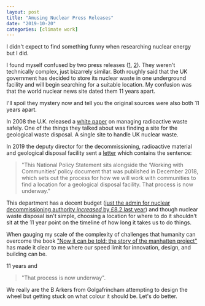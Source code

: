 ```yaml
---
layout: post
title: "Amusing Nuclear Press Releases"
date: "2019-10-20"
categories: [climate work]
--- 
```


I didn't expect to find something funny when researching nuclear energy but I did.

I found myself confused by two press releases ([1](http://www.world-nuclear-news.org/WR-Waste_plan_revealed-1206082.html), [2](http://www.world-nuclear-news.org/Articles/UK-designates-radwaste-disposal-policy)). They weren't technically complex, just bizarrely similar. Both roughly said that the UK government has decided to store its nuclear waste in one underground facility and will begin searching for a suitable location. My confusion was that the world nuclear news site dated them 11 years apart.

I'll spoil they mystery now and tell you the original sources were also both 11 years apart. 

In 2008 the U.K. released a [white paper](https://assets.publishing.service.gov.uk/government/uploads/system/uploads/attachment_data/file/228903/7386.pdf) on managing radioactive waste safely. One of the things they talked about was finding a site for the geological waste disposal. A single site to handle UK nuclear waste. 

In 2019 the deputy director for the decommissioning, radioactive material and geological disposal facility sent a [letter](https://cumbriatrust.wordpress.com/2019/07/04/a-letter-from-the-deputy-director-decommissioning-radioactive-material-and-gdf/) which contains the sentence: 

> "This National Policy Statement sits alongside the ‘Working with Communities’ policy document that was published in December 2018, which sets out the process for how we will work with communities to find a location for a geological disposal facility. That process is now underway."

This department has a decent budget ([just the admin for nuclear decommissioning authority *increased* by £8.2 last year](https://www.parliament.uk/documents/commons-committees/business-energy-and-industrial-strategy/Correspondence/07-BEIS-Supplementary-Memorandum-17-19.pdf)) and though nuclear waste disposal isn't simple, choosing a location for where to do it shouldn't sit at the 11 year point on the timeline of how long it takes us to do things. 

When gauging my scale of the complexity of challenges that humanity can overcome the book ["Now it can be told: the story of the manhatten project"](https://www.amazon.com/Now-Can-Be-Told-Manhattan/dp/0306801892) has made it clear to me where our speed limit for innovation, design, and building can be. 

11 years and

> "That process is now underway".

We really are the B Arkers from Golgafrincham attempting to design the wheel but getting stuck on what colour it should be. Let's do better.
